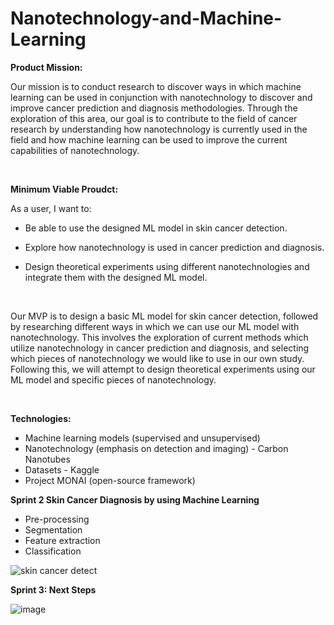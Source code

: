 # Nanotechnology-and-Machine-Learning


**Product Mission:**

Our mission is to conduct research to discover ways in which machine learning can be used in conjunction with nanotechnology to discover and improve cancer prediction and diagnosis methodologies. Through the exploration of this area, our goal is to contribute to the field of cancer research by understanding how nanotechnology is currently used in the field and how machine learning can be used to improve the current capabilities of nanotechnology.

<br />

**Minimum Viable Proudct:**

As a user, I want to:

-	Be able to use the designed ML model in skin cancer detection.

-	Explore how nanotechnology is used in cancer prediction and diagnosis. 

-	Design theoretical experiments using different nanotechnologies and integrate them with the designed ML model.

<br />

Our MVP is to design a basic ML model for skin cancer detection, followed by researching different ways in which we can use our ML model with nanotechnology. This involves the exploration of current methods which utilize nanotechnology in cancer prediction and diagnosis, and selecting which pieces of nanotechnology we would like to use in our own study. Following this, we will attempt to design theoretical experiments using our ML model and specific pieces of nanotechnology. 

<br />

**Technologies:**

- Machine learning models (supervised and unsupervised)
- Nanotechnology (emphasis on detection and imaging) - Carbon Nanotubes
- Datasets - Kaggle
- Project MONAI (open-source framework)



**Sprint 2 Skin Cancer Diagnosis by using Machine Learning**

- Pre-processing
- Segmentation
- Feature extraction
- Classification


![skin cancer detect](https://user-images.githubusercontent.com/7721258/139742308-af1d54b1-2182-4dcb-98d0-73e465ec2a34.jpg)



**Sprint 3: Next Steps**

![image](https://user-images.githubusercontent.com/56008239/139744616-f97e75a8-e806-4282-9fe4-42f2b2716c50.png)


